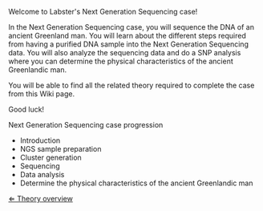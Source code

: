 Welcome to Labster's Next Generation Sequencing case!

In the Next Generation Sequencing case, you will sequence the DNA of an
ancient Greenland man. You will learn about the different steps required
from having a purified DNA sample into the Next Generation Sequencing
data. You will also analyze the sequencing data and do a SNP analysis
where you can determine the physical characteristics of the ancient
Greenlandic man.

You will be able to find all the related theory required to complete the
case from this Wiki page.

Good luck!

Next Generation Sequencing case progression

-   Introduction
-   NGS sample preparation
-   Cluster generation
-   Sequencing
-   Data analysis
-   Determine the physical characteristics of the ancient Greenlandic
    man

[⇐ Theory overview](/wiki/NGS_Case "wikilink")

